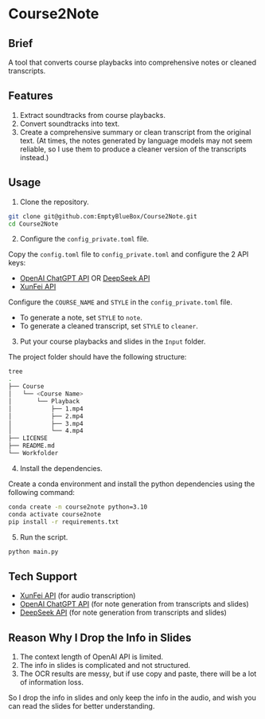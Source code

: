 # Course2Note

## Brief

A tool that converts course playbacks into comprehensive notes or cleaned transcripts.

## Features

1. Extract soundtracks from course playbacks.
2. Convert soundtracks into text.
3. Create a comprehensive summary or clean transcript from the original text. (At times, the notes generated by language models may not seem reliable, so I use them to produce a cleaner version of the transcripts instead.)

## Usage

1. Clone the repository.

```bash
git clone git@github.com:EmptyBlueBox/Course2Note.git
cd Course2Note
```

2. Configure the `config_private.toml` file.

Copy the `config.toml` file to `config_private.toml` and configure the 2 API keys:

- [OpenAI ChatGPT API](https://platform.openai.com/docs/api-reference/chat) OR [DeepSeek API](https://platform.deepseek.com/api_keys)
- [XunFei API](https://console.xfyun.cn/services/lfasr)

Configure the `COURSE_NAME` and `STYLE` in the `config_private.toml` file.

- To generate a note, set `STYLE` to `note`.
- To generate a cleaned transcript, set `STYLE` to `cleaner`.

3. Put your course playbacks and slides in the `Input` folder.

The project folder should have the following structure:

```bash
tree
.
├── Course
│   └── <Course Name>
│       └── Playback
│           ├── 1.mp4
│           ├── 2.mp4
│           ├── 3.mp4
│           └── 4.mp4
├── LICENSE
├── README.md
└── Workfolder
```

4. Install the dependencies.

Create a conda environment and install the python dependencies using the following command:

```bash
conda create -n course2note python=3.10
conda activate course2note
pip install -r requirements.txt
```

5. Run the script.

```bash
python main.py
```

## Tech Support

- [XunFei API](https://console.xfyun.cn/services/lfasr) (for audio transcription)
- [OpenAI ChatGPT API](https://platform.openai.com/docs/api-reference/chat) (for note generation from transcripts and slides)
- [DeepSeek API](https://platform.deepseek.com/api_keys) (for note generation from transcripts and slides)

## Reason Why I Drop the Info in Slides

1. The context length of OpenAI API is limited.
2. The info in slides is complicated and not structured.
3. The OCR results are messy, but if use copy and paste, there will be a lot of information loss.

So I drop the info in slides and only keep the info in the audio, and wish you can read the slides for better understanding.
